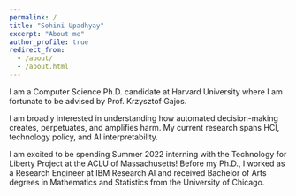 ```yaml
---
permalink: /
title: "Sohini Upadhyay"
excerpt: "About me"
author_profile: true
redirect_from: 
  - /about/
  - /about.html
---
```

I am a Computer Science Ph.D. candidate at Harvard University where I am fortunate to be advised by Prof. Krzysztof Gajos.

I am broadly interested in understanding how automated decision-making creates, perpetuates, and amplifies harm. My current research spans HCI, technology policy, and AI interpretability.

I am excited to be spending Summer 2022 interning with the Technology for Liberty Project at the ACLU of Massachusetts! Before my Ph.D., I worked as a Research Engineer at IBM Research AI and received Bachelor of Arts degrees in Mathematics and Statistics from the University of Chicago.
